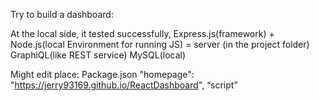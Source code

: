 Try to build a dashboard:

At the local side, it tested successfully, 
Express.js(framework) + Node.js(local Environment for running JS) = server (in the project folder)
GraphiQL(like REST service) 
MySQL(local)


Might edit place:
Package.json
"homepage": "https://jerry93169.github.io/ReactDashboard",
“script”